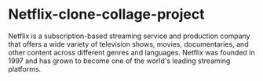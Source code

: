 # Netflix-clone-collage-project
Netflix is a subscription-based streaming service and production company that offers a wide variety of television shows, movies, documentaries, and other content across different genres and languages. Netflix was founded in 1997 and has grown to become one of the world's leading streaming platforms. 
